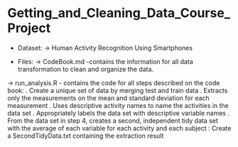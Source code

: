 # Getting_and_Cleaning_Data_Course_Project

* Dataset:
 -> Human Activity Recognition Using Smartphones

* Files:
-> CodeBook.md -contains the information for all data transformation to clean and organize the data. 

-> run_analysis.R - contains the code for all steps described on the code book:
. Create a unique set of data by merging test and train data
. Extracts only the measurements on the mean and standard deviation for each measurement
. Uses descriptive activity names to name the activities in the data set
. Appropriately labels the data set with descriptive variable names
. From the data set in step 4, creates a second, independent tidy data set with the average of each variable for each activity and each subject
: Create a SecondTidyData.txt containing the extraction result